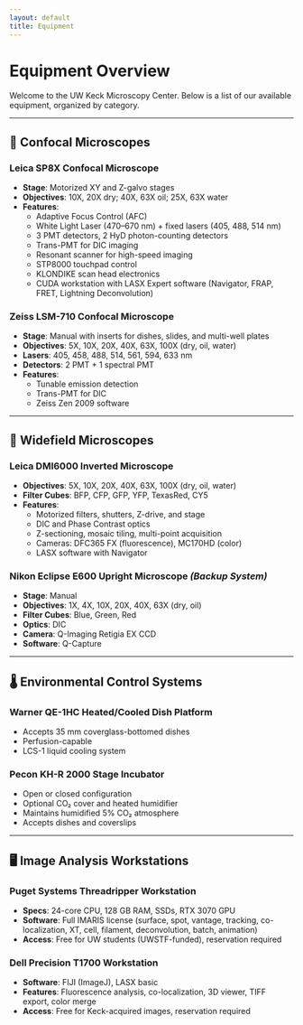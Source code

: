 ```yaml
---
layout: default
title: Equipment
---
```


# Equipment Overview

Welcome to the UW Keck Microscopy Center. Below is a list of our available equipment, organized by category.

---

## 🔬 Confocal Microscopes

### Leica SP8X Confocal Microscope
- **Stage**: Motorized XY and Z-galvo stages
- **Objectives**: 10X, 20X dry; 40X, 63X oil; 25X, 63X water
- **Features**:
  - Adaptive Focus Control (AFC)
  - White Light Laser (470–670 nm) + fixed lasers (405, 488, 514 nm)
  - 3 PMT detectors, 2 HyD photon-counting detectors
  - Trans-PMT for DIC imaging
  - Resonant scanner for high-speed imaging
  - STP8000 touchpad control
  - KLONDIKE scan head electronics
  - CUDA workstation with LASX Expert software (Navigator, FRAP, FRET, Lightning Deconvolution)

### Zeiss LSM-710 Confocal Microscope
- **Stage**: Manual with inserts for dishes, slides, and multi-well plates
- **Objectives**: 5X, 10X, 20X, 40X, 63X, 100X (dry, oil, water)
- **Lasers**: 405, 458, 488, 514, 561, 594, 633 nm
- **Detectors**: 2 PMT + 1 spectral PMT
- **Features**:
  - Tunable emission detection
  - Trans-PMT for DIC
  - Zeiss Zen 2009 software

---

## 🌈 Widefield Microscopes

### Leica DMI6000 Inverted Microscope
- **Objectives**: 5X, 10X, 20X, 40X, 63X, 100X (dry, oil, water)
- **Filter Cubes**: BFP, CFP, GFP, YFP, TexasRed, CY5
- **Features**:
  - Motorized filters, shutters, Z-drive, and stage
  - DIC and Phase Contrast optics
  - Z-sectioning, mosaic tiling, multi-point acquisition
  - Cameras: DFC365 FX (fluorescence), MC170HD (color)
  - LASX software with Navigator

### Nikon Eclipse E600 Upright Microscope *(Backup System)*
- **Stage**: Manual
- **Objectives**: 1X, 4X, 10X, 20X, 40X, 63X (dry, oil)
- **Filter Cubes**: Blue, Green, Red
- **Optics**: DIC
- **Camera**: Q-Imaging Retigia EX CCD
- **Software**: Q-Capture

---

## 🌡️ Environmental Control Systems

### Warner QE-1HC Heated/Cooled Dish Platform
- Accepts 35 mm coverglass-bottomed dishes
- Perfusion-capable
- LCS-1 liquid cooling system

### Pecon KH-R 2000 Stage Incubator
- Open or closed configuration
- Optional CO₂ cover and heated humidifier
- Maintains humidified 5% CO₂ atmosphere
- Accepts dishes and coverslips

---

## 🖥️ Image Analysis Workstations

### Puget Systems Threadripper Workstation
- **Specs**: 24-core CPU, 128 GB RAM, SSDs, RTX 3070 GPU
- **Software**: Full IMARIS license (surface, spot, vantage, tracking, co-localization, XT, cell, filament, deconvolution, batch, animation)
- **Access**: Free for UW students (UWSTF-funded), reservation required

### Dell Precision T1700 Workstation
- **Software**: FIJI (ImageJ), LASX basic
- **Features**: Fluorescence analysis, co-localization, 3D viewer, TIFF export, color merge
- **Access**: Free for Keck-acquired images, reservation required
